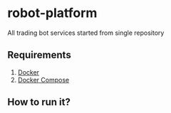# robot-platform

All trading bot services started from single repository


## Requirements

1. [Docker](https://docs.docker.com/install/)
2. [Docker Compose](https://docs.docker.com/compose/install/)


## How to run it?
